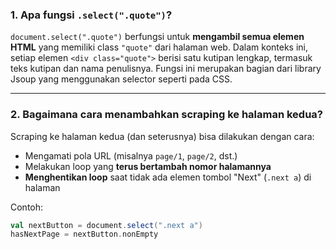 

### 1. Apa fungsi `.select(".quote")`?

`document.select(".quote")` berfungsi untuk **mengambil semua elemen HTML** yang memiliki class `"quote"` dari halaman web. Dalam konteks ini, setiap elemen `<div class="quote">` berisi satu kutipan lengkap, termasuk teks kutipan dan nama penulisnya. Fungsi ini merupakan bagian dari library Jsoup yang menggunakan selector seperti pada CSS.

---

### 2. Bagaimana cara menambahkan scraping ke halaman kedua?

Scraping ke halaman kedua (dan seterusnya) bisa dilakukan dengan cara:
- Mengamati pola URL (misalnya `page/1`, `page/2`, dst.)
- Melakukan loop yang **terus bertambah nomor halamannya**
- **Menghentikan loop** saat tidak ada elemen tombol "Next" (`.next a`) di halaman

Contoh:
```scala
val nextButton = document.select(".next a")
hasNextPage = nextButton.nonEmpty
